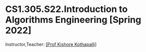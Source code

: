 # CS1.305.S22.Introduction to Algorithms Engineering [Spring 2022]

Instructor,Teacher: [[Prof Kishore Kothapalli]](https://www.iiit.ac.in/people/faculty/kkishore/)
